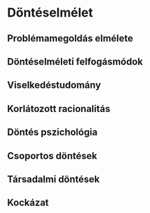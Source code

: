 # Döntéselmélet
## Problémamegoldás elmélete
## Döntéselméleti felfogásmódok
## Viselkedéstudomány
## Korlátozott racionalitás
## Döntés pszichológia
## Csoportos döntések
## Társadalmi döntések
## Kockázat